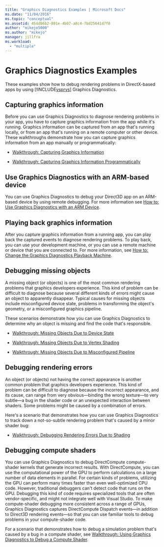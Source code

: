 ```yaml
---
title: "Graphics Diagnostics Examples | Microsoft Docs"
ms.date: "11/04/2016"
ms.topic: "conceptual"
ms.assetid: 45dd86b2-801e-4b07-a8c4-7bd25641d7f8
author: "mikejo5000"
ms.author: "mikejo"
manager: jillfra
ms.workload:
  - "multiple"
---
```

# Graphics Diagnostics Examples
These examples show how to debug rendering problems in DirectX-based apps by using [!INCLUDE[vsprvs](../../code-quality/includes/vsprvs_md.md)] Graphics Diagnostics.

## Capturing graphics information
 Before you can use Graphics Diagnostics to diagnose rendering problems in your app, you have to capture graphics information from the app while it's running. Graphics information can be captured from an app that's running locally, or from an app that's running on a remote computer or other device. These walkthroughs demonstrate how you can capture graphics information from an app manually or programmatically:

- [Walkthrough: Capturing Graphics Information](walkthrough-capturing-graphics-information.md)

- [Walkthrough: Capturing Graphics Information Programmatically](walkthrough-capturing-graphics-information-programmatically.md)

## Use Graphics Diagnostics with an ARM-based device
 You can use Graphics Diagnostics to debug your Direct3D app on an ARM-based device by using remote debugging. For more information see [How to: Use Graphics Diagnostics with an ARM Device](/visualstudio/debugger/graphics/graphics-diagnostics-examples).

## Playing back graphics information
 After you capture graphics information from a running app, you can play back the captured events to diagnose rendering problems. To play back, you can use your development machine, or you can use a remote machine or device that you are connected to. For more information, see [How to: Change the Graphics Diagnostics Playback Machine](how-to-change-the-graphics-diagnostics-playback-machine.md).

## Debugging missing objects
 A missing object (or objects) is one of the most common rendering problems that graphics developers experience. This kind of problem can be difficult to diagnose because several different kinds of errors might cause an object to apparently disappear. Typical causes for missing objects include misconfigured device state, problems in transforming the object's geometry, or a misconfigured graphics pipeline.

 These scenarios demonstrate how you can use Graphics Diagnostics to determine why an object is missing and find the code that's responsible.

- [Walkthrough: Missing Objects Due to Device State](walkthrough-missing-objects-due-to-device-state.md)

- [Walkthrough: Missing Objects Due to Vertex Shading](walkthrough-missing-objects-due-to-vertex-shading.md)

- [Walkthrough: Missing Objects Due to Misconfigured Pipeline](walkthrough-missing-objects-due-to-misconfigured-pipeline.md)

## Debugging rendering errors
 An object (or objects) not having the correct appearance is another common problem that graphics developers experience. This kind of problem can be difficult to diagnose because the incorrect appearance, and its cause, can range from very obvious—binding the wrong texture—to very subtle—a bug in the shader code or an unexpected interaction between shaders. Some problems might be caused by a combination of errors.

 Here's a scenario that demonstrates how you can use Graphics Diagnostics to track down a not-so-subtle rendering problem that's caused by a minor shader bug:

- [Walkthrough: Debugging Rendering Errors Due to Shading](walkthrough-debugging-rendering-errors-due-to-shading.md)

## Debugging compute shaders
 You can use Graphics Diagnostics to debug DirectCompute compute-shader kernels that generate incorrect results. With DirectCompute, you can use the computational power of the GPU to perform calculations on a large number of data elements in parallel. For certain kinds of problems, utilizing the GPU can perform many times faster than even well-optimized CPU code. However, traditional debuggers can't detect code that runs on the GPU. Debugging this kind of code requires specialized tools that are often vendor-specific, and might not integrate well with Visual Studio. To make compute-shader debugging more consistent across a range of GPUs, Graphics Diagnostics captures DirectCompute Dispatch events—in addition to Direct3D rendering events—so that you can use familiar tools to debug problems in your compute-shader code.

 For a scenario that demonstrates how to debug a simulation problem that's caused by a bug in a compute shader, see [Walkthrough: Using Graphics Diagnostics to Debug a Compute Shader](walkthrough-using-graphics-diagnostics-to-debug-a-compute-shader.md).